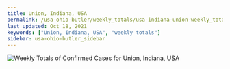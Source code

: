 ```yaml
---
title: Union, Indiana, USA
permalink: /usa-ohio-butler/weekly_totals/usa-indiana-union-weekly_totals.html
last_updated: Oct 18, 2021
keywords: ["Union, Indiana, USA", "weekly totals"]
sidebar: usa-ohio-butler_sidebar
---
```


![Weekly Totals of Confirmed Cases for Union, Indiana, USA](/covid_tracker/images/graphs/usa-indiana-union-weekly_totals_graph.png)
